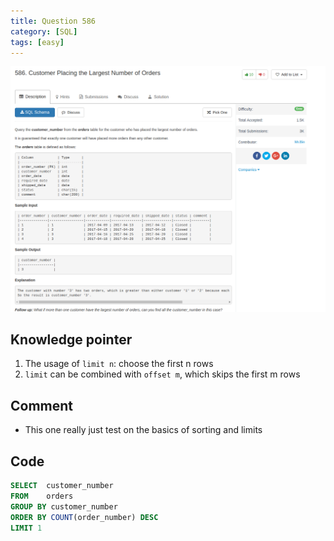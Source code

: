 ```yaml
---
title: Question 586
category: [SQL]
tags: [easy]
---
```


![Description](../Assets/Figure/question586.png)

## Knowledge pointer

1. The usage of `limit n`: choose the first n rows
2. `limit` can be combined with `offset m`, which skips the first m rows

## Comment

- This one really just test on the basics of sorting and limits

## Code

```sql
SELECT  customer_number
FROM    orders
GROUP BY customer_number
ORDER BY COUNT(order_number) DESC
LIMIT 1
```
